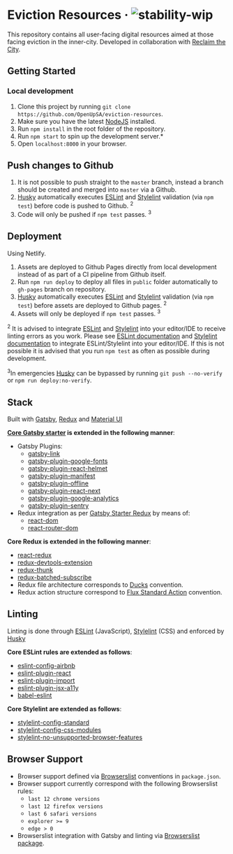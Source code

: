 # Eviction Resources &middot; ![stability-wip](https://img.shields.io/badge/stability-work_in_progress-lightgrey.svg)

This repository contains all user-facing digital resources aimed at those facing eviction in the inner-city. Developed in collaboration with [Reclaim the City](http://reclaimthecity.org.za/).

## Getting Started

### Local development

1. Clone this project by running `git clone https://github.com/OpenUpSA/eviction-resources`.
2. Make sure you have the latest [NodeJS](https://nodejs.org/en/) installed.
3. Run `npm install` in the root folder of the repository.
4. Run `npm start` to spin up the development server.*
5. Open `localhost:8000` in your browser.

## Push changes to Github
1. It is not possible to push straight to the `master` branch, instead a branch should be created and merged into `master` via a Github.
1. [Husky](https://www.npmjs.com/package/husky) automatically executes [ESLint](https://eslint.org/) and [Stylelint](https://stylelint.io/) validation (via `npm test`) before code is pushed to Github. <sup>2</sup>
2. Code will only be pushed if `npm test` passes. <sup>3</sup>

## Deployment 

Using Netlify.

1. Assets are deployed to Github Pages directly from local development instead of as part of a CI pipeline from Github itself.
2. Run `npm run deploy` to deploy all files in `public` folder automatically to `gh-pages` branch on repository.
3. [Husky](https://www.npmjs.com/package/husky) automatically executes [ESLint](https://eslint.org/) and [Stylelint](https://stylelint.io/) validation (via `npm test`) before assets are deployed to Github pages. <sup>2</sup>
4. Assets will only be deployed if `npm test` passes. <sup>3</sup>

<sup>2</sup> It is advised to integrate [ESLint](https://eslint.org/) and [Stylelint](https://stylelint.io/) into your editor/IDE to receive linting errors as you work. Please see [ESLint documentation](https://eslint.org/docs/user-guide/integrations#editors) and [Stylelint documentation](https://stylelint.io/user-guide/complementary-tools#editor-plugins) to integrate ESLint/Stylelint into your editor/IDE. If this is not possible it is advised that you run `npm test` as often as possible during development. 

<sup>3</sup>In emergencies [Husky](https://www.npmjs.com/package/husky) can be bypassed by running `git push --no-verify` or `npm run deploy:no-verify`.

## Stack

Built with [Gatsby](https://www.gatsbyjs.org/), [Redux](https://redux.js.org/) and [Material UI](https://material-ui.com/)

**[Core Gatsby starter](https://github.com/gatsbyjs/gatsby-starter-default/blob/master/package.json) is extended in the following manner**:
- Gatsby Plugins:
  - [gatsby-link](https://www.npmjs.com/package/gatsby-link)
  - [gatsby-plugin-google-fonts](https://www.npmjs.com/package/gatsby-plugin-google-fonts)
  - [gatsby-plugin-react-helmet](https://www.npmjs.com/package/gatsby-plugin-react-helmet)
  - [gatsby-plugin-manifest](https://www.npmjs.com/package/gatsby-plugin-manifest)
  - [gatsby-plugin-offline](https://www.npmjs.com/package/gatsby-plugin-offline)
  - [gatsby-plugin-react-next](https://www.npmjs.com/package/gatsby-plugin-react-next)
  - [gatsby-plugin-google-analytics](https://www.npmjs.com/package/gatsby-plugin-google-analytics)
  - [gatsby-plugin-sentry](https://www.npmjs.com/package/gatsby-plugin-sentry)
- Redux integration as per [Gatsby Starter Redux](https://github.com/caki0915/gatsby-starter-redux) by means of:
  - [react-dom](https://www.npmjs.com/package/react-dom)
  - [react-router-dom](https://www.npmjs.com/package/react-router-dom)

**Core Redux is extended in the following manner**:
- [react-redux](https://www.npmjs.com/package/react-redux)
- [redux-devtools-extension](https://www.npmjs.com/package/redux-devtools-extension)
- [redux-thunk](https://www.npmjs.com/package/redux-thunk)
- [redux-batched-subscribe](redux-batched-subscribe)
- Redux file architecture corresponds to [Ducks](https://github.com/erikras/ducks-modular-redux) convention.
- Redux action structure correspond to [Flux Standard Action](https://github.com/redux-utilities/flux-standard-action) convention.

## Linting

Linting is done through [ESLint](https://eslint.org/) (JavaScript), [Stylelint](https://github.com/stylelint/stylelint) (CSS) and enforced by [Husky](https://material-ui.com/)

**Core ESLint rules are extended as follows**:
  - [eslint-config-airbnb](https://www.npmjs.com/package/eslint-config-airbnb)
  - [eslint-plugin-react](https://www.npmjs.com/package/eslint-plugin-react)
  - [eslint-plugin-import](https://www.npmjs.com/package/eslint-plugin-import)
  - [eslint-plugin-jsx-a11y](https://www.npmjs.com/package/eslint-plugin-jsx-a11y)
  - [babel-eslint](https://www.npmjs.com/package/babel-eslint)


**Core Stylelint are extended as follows**:
  - [stylelint-config-standard](stylelint-config-standard)
  - [stylelint-config-css-modules](https://www.npmjs.com/package/stylelint-config-css-modules)
  - [stylelint-no-unsupported-browser-features](https://www.npmjs.com/package/stylelint-no-unsupported-browser-features)


## Browser Support
- Browser support defined via [Browserslist](http://browserl.ist/) conventions in `package.json`.
- Browser support currently correspond with the following Browserslist rules:
  - `last 12 chrome versions`
  - `last 12 firefox versions`
  - `last 6 safari versions`
  - `explorer >= 9`
  - `edge > 0`
- Browserslist integration with Gatsby and linting via [Browserslist package](https://www.npmjs.com/package/browserslist).